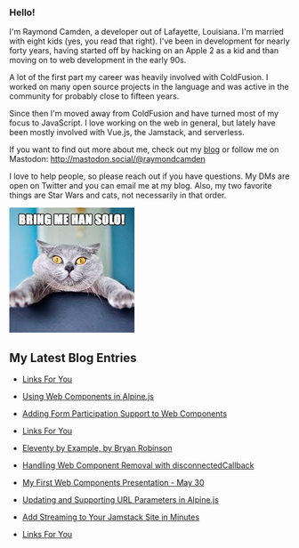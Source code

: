 ### Hello!

I'm Raymond Camden, a developer out of Lafayette, Louisiana. I'm married with eight kids (yes, you read that right). I've been in development for nearly forty years, having started off by hacking on an Apple 2 as a kid and than moving on to web development in the early 90s.

A lot of the first part my career was heavily involved with ColdFusion. I worked on many open source projects in the language and was active in the community for probably close to fifteen years. 

Since then I'm moved away from ColdFusion and have turned most of my focus to JavaScript. I love working on the web in general, but lately have been mostly involved with Vue.js, the Jamstack, and serverless. 

If you want to find out more about me, check out my [blog](https://www.raymondcamden.com) or follow me on Mastodon: <http://mastodon.social/@raymondcamden>

I love to help people, so please reach out if you have questions. My DMs are open on Twitter and you can email me at my blog. Also, my two favorite things are Star Wars and cats, not necessarily in that order.

![Star Wars cat](https://raw.githubusercontent.com/cfjedimaster/cfjedimaster/master/cat.jpg)

<!-- RSS -->
## My Latest Blog Entries

* [Links For You](https://www.raymondcamden.com/2023/06/01/links-for-you)

* [Using Web Components in Alpine.js](https://www.raymondcamden.com/2023/06/02/using-web-components-in-alpine)

* [Adding Form Participation Support to Web Components](https://www.raymondcamden.com/2023/05/24/adding-form-participation-support-to-web-components)

* [Links For You](https://www.raymondcamden.com/2023/05/21/links-for-you)

* [Eleventy by Example, by Bryan Robinson](https://www.raymondcamden.com/2023/05/18/eleventy-by-example-by-bryan-robinson)

* [Handling Web Component Removal with disconnectedCallback](https://www.raymondcamden.com/2023/05/17/handling-web-component-removal-with-disconnectedcallback)

* [My First Web Components Presentation - May 30](https://www.raymondcamden.com/2023/05/15/my-first-web-components-presentation-may-30)

* [Updating and Supporting URL Parameters in Alpine.js](https://www.raymondcamden.com/2023/05/12/updating-and-supporting-url-parameters-in-alpinejs)

* [Add Streaming to Your Jamstack Site in Minutes](https://www.raymondcamden.com/2023/05/08/add-streaming-to-your-jamstack-site-in-minutes)

* [Links For You](https://www.raymondcamden.com/2023/05/06/links-for-you)

<!-- ENDRSS -->

